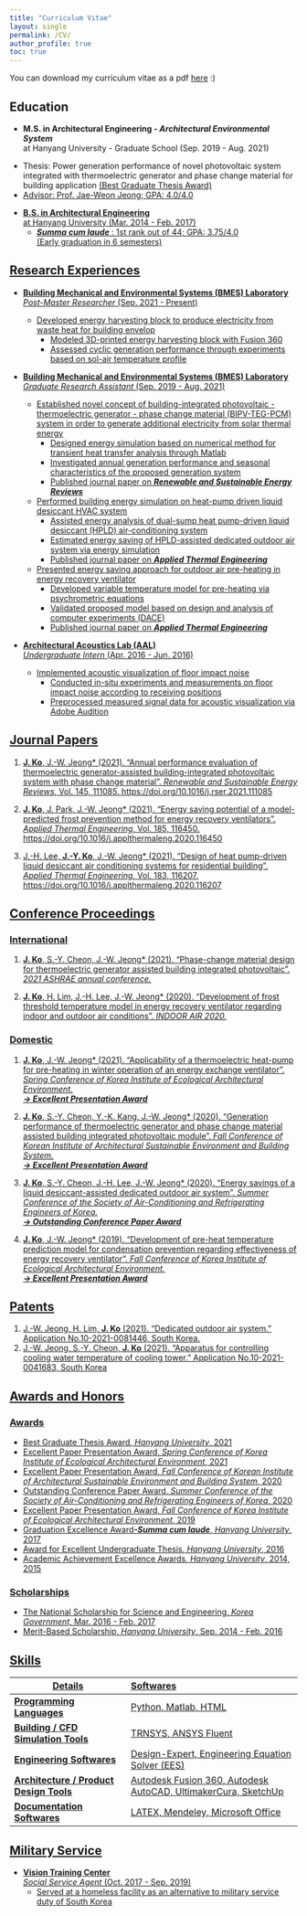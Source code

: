 ```yaml
---
title: "Curriculum Vitae"
layout: single
permalink: /CV/
author_profile: true
toc: true
---
```


You can download my curriculum vitae as a pdf [here](https://github.com/jyko-arc/jyko-arc.github.io/blob/main/assets/pdfs/CV_JinyoungKo.pdf) :)

## Education

- **M.S. in Architectural Engineering *- Architectural Environmental System***<br/>at Hanyang University - Graduate School (Sep. 2019 - Aug. 2021)

* Thesis: Power generation performance of novel photovoltaic system integrated with thermoelectric generator and phase change material for building application <u>(Best Graduate Thesis Award)<u>
* Advisor: Prof. Jae-Weon Jeong; GPA: 4.0/4.0

- **B.S. in Architectural Engineering**<br/>at Hanyang University (Mar. 2014 - Feb. 2017)
  - ***Summa cum laude*** : 1st rank out of 44; GPA: 3.75/4.0 <br/><u>(Early graduation in 6 semesters)</u>

## Research Experiences
- **Building Mechanical and Environmental Systems (BMES) Laboratory** <br/>*Post-Master Researcher* (Sep. 2021 - Present)
  - Developed <u>energy harvesting block</u> to produce electricity from waste heat for building envelop
    - Modeled 3D-printed energy harvesting block with Fusion 360
    - Assessed cyclic generation performance through experiments based on sol-air temperature profile 

- **Building Mechanical and Environmental Systems (BMES) Laboratory**<br/>  *Graduate Research Assistant* (Sep. 2019 - Aug. 2021)
  - Established novel concept of <u>building-integrated photovoltaic - thermoelectric generator - phase change material 
    (BIPV-TEG-PCM) system </u>in order to generate additional electricity from solar thermal energy
    - Designed energy simulation based on numerical method for transient heat transfer analysis through Matlab
    - Investigated annual generation performance and seasonal characteristics of the proposed generation system
    - Published journal paper on ***Renewable and Sustainable Energy Reviews***
  - Performed building energy simulation on <u>heat-pump driven liquid desiccant HVAC system</u>
    - Assisted energy analysis of dual-sump heat pump-driven liquid desiccant (HPLD) air-conditioning system
    - Estimated energy saving of HPLD-assisted dedicated outdoor air system via energy simulation
    - Published journal paper on ***Applied Thermal Engineering***
  - Presented energy saving approach for <u>outdoor air pre-heating in energy recovery ventilator</u>
    - Developed variable temperature model for pre-heating via psychrometric equations
    - Validated proposed model based on design and analysis of computer experiments (DACE)
    - Published journal paper on ***Applied Thermal Engineering***

- **Architectural Acoustics Lab (AAL)**<br/>  *Undergraduate Intern* (Apr. 2016 - Jun. 2016)
  - Implemented <u>acoustic visualization of floor impact noise </u>
    - Conducted in-situ experiments and measurements on floor impact noise according to receiving positions
    - Preprocessed measured signal data for acoustic visualization via Adobe Audition


## Journal Papers

1. **J. Ko**, J.-W. Jeong* (2021). “Annual performance evaluation of thermoelectric generator-assisted building-integrated photovoltaic system with phase change material”. *Renewable and Sustainable Energy Reviews*, 
    Vol. 145, 111085. <https://doi.org/10.1016/j.rser.2021.111085>

2. **J. Ko**, J. Park, J.-W. Jeong* (2021). “Energy saving potential of a model-predicted frost prevention method for energy recovery ventilators”. *Applied Thermal Engineering*, Vol. 185, 116450. <https://doi.org/10.1016/j.applthermaleng.2020.116450>

3. J.-H. Lee, **J.-Y. Ko**, J.-W. Jeong* (2021). “Design of heat pump-driven liquid desiccant air conditioning systems for residential building”. *Applied Thermal Engineering*, Vol. 183, 116207. <https://doi.org/10.1016/j.applthermaleng.2020.116207>

## Conference Proceedings

### International

1. **J. Ko**, S.-Y. Cheon, J.-W. Jeong* (2021). “Phase-change material design for thermoelectric generator assisted building integrated photovoltaic”. *2021 ASHRAE annual conference.*

2. **J. Ko**, H. Lim, J.-H. Lee, J.-W. Jeong* (2020). “Development of frost threshold temperature model in energy recovery ventilator regarding indoor and outdoor air conditions”. *INDOOR AIR 2020.*

### Domestic

1. **J. Ko**, J.-W. Jeong* (2021). “Applicability of a thermoelectric heat-pump for pre-heating in winter operation of an energy exchange ventilator”. *Spring Conference of Korea Institute of Ecological Architectural Environment.* <br/>***<u>-> Excellent Presentation Award</u>***

2. **J. Ko**, S.-Y. Cheon, Y.-K. Kang, J.-W. Jeong* (2020). “Generation performance of thermoelectric generator and phase change material assisted building integrated photovoltaic module”. *Fall Conference of Korean Institute of Architectural Sustainable Environment and Building System.*<br/>***<u>-> Excellent Presentation Award</u>***

3. **J. Ko**, S.-Y. Cheon, J.-H. Lee, J.-W. Jeong* (2020). “Energy savings of a liquid desiccant-assisted dedicated outdoor air system”. *Summer Conference of the Society of Air-Conditioning and Refrigerating Engineers of Korea.*<br/>***<u>-> Outstanding Conference Paper Award</u>***

4. **J. Ko**, J.-W. Jeong* (2019). “Development of pre-heat temperature prediction model for condensation prevention regarding effectiveness of energy recovery ventilator”. *Fall Conference of Korea Institute of Ecological Architectural Environment.* <br/>***<u>-> Excellent Presentation Award</u>***

   

## Patents

1. J.-W. Jeong, H. Lim, **J. Ko** (2021). “Dedicated outdoor air system.” Application No.10-2021-0081446, South Korea.
2. J.-W. Jeong, S.-Y. Cheon, **J. Ko** (2021). “Apparatus for controlling cooling water temperature of cooling tower.” Application No.10-2021-0041683, South Korea



## Awards and Honors

### Awards

- <u>Best Graduate Thesis Award</u>, *Hanyang University*, 2021
- <u>Excellent Paper Presentation Award</u>, *Spring Conference of Korea Institute of Ecological Architectural Environment*, 2021
- <u>Excellent Paper Presentation Award</u>, *Fall Conference of Korean Institute of Architectural Sustainable Environment and Building System*, 2020
- <u>Outstanding Conference Paper Award</u>, *Summer Conference of the Society of Air-Conditioning and Refrigerating Engineers of Korea*, 2020
- <u>Excellent Paper Presentation Award</u>, *Fall Conference of Korea Institute of Ecological Architectural Environment*, 2019
- <u>Graduation Excellence Award</u>***<u>-Summa cum laude</u>***, *Hanyang University*, 2017
- <u>Award for Excellent Undergraduate Thesis</u>, *Hanyang University*, 2016
- <u>Academic Achievement Excellence Awards</u>, *Hanyang University*, 2014, 2015

### Scholarships

- <u>The National Scholarship for Science and Engineering</u>, *Korea Government,* Mar. 2016 - Feb. 2017
- <u>Merit-Based Scholarship</u>, *Hanyang University*, Sep. 2014 - Feb. 2016



## Skills

| Details                                  | Softwares                                                    |
| ---------------------------------------- | :----------------------------------------------------------- |
| **Programming  Languages**               | Python, Matlab, HTML                                         |
| **Building / CFD  Simulation Tools**     | TRNSYS, ANSYS Fluent                                         |
| **Engineering  Softwares**               | Design-Expert, Engineering  Equation Solver (EES)            |
| **Architecture /  Product Design Tools** | Autodesk Fusion 360, Autodesk  AutoCAD, UltimakerCura, SketchUp |
| **Documentation Softwares**              | LATEX, Mendeley, Microsoft Office                            |

## Military Service

- **Vision Training Center**<br/>  *Social Service Agent* (Oct. 2017 - Sep. 2019)
  - Served at a homeless facility as an alternative to military  service duty of South Korea  

